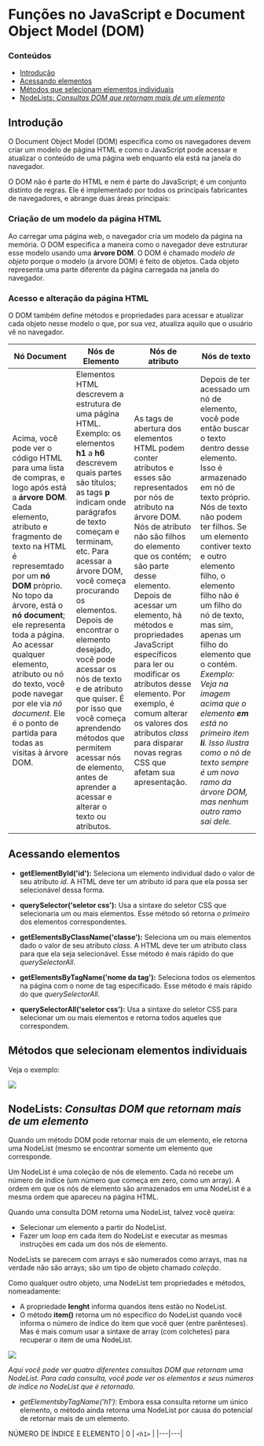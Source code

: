 # Funções no JavaScript e Document Object Model (DOM)

### Conteúdos
 - <a href="https://github.com/tamaratryber/functions-and-dom/blob/main/README.md#introdução">Introdução</a>
 - <a href="https://github.com/tamaratryber/functions-and-dom/blob/main/README.md#introdução">Acessando elementos</a>
 - <a href="https://github.com/tamaratryber/functions-and-dom/blob/main/README.md#introdução">Métodos que selecionam elementos individuais</a>
 - <a href="https://github.com/tamaratryber/functions-and-dom/blob/main/README.md#introdução">NodeLists: _Consultas DOM que retornam mais de um elemento_</a>



## Introdução

O Document Object Model (DOM) especifica como os navegadores devem criar um modelo de página HTML e como o JavaScript pode acessar e atualizar o conteúdo de uma página web enquanto ela está na janela do navegador.

O DOM não é parte do HTML e nem é parte do JavaScript; é um conjunto distinto de regras. Ele é implementado por todos os principais fabricantes de navegadores, e abrange duas áreas principais:

### Criação de um modelo da página HTML

Ao carregar uma página web, o navegador cria um modelo da página na memória.
O DOM especifica a maneira como o navegador deve estruturar esse modelo usando uma **árvore DOM**.
O DOM é chamado *modelo de objeto* porque o modelo (a árvore DOM) é feito de objetos.
Cada objeto representa uma parte diferente da página carregada na janela do navegador.

### Acesso e alteração da página HTML

O DOM também define métodos e propriedades para acessar e atualizar cada objeto nesse modelo o que, por sua vez, atualiza aquilo que o usuário vê no navegador.


 Nó Document  | Nós de Elemento   | Nós de atributo | Nós de texto
 ------------ | ----------------- | --------------- | ------------
Acima, você pode ver o código HTML para uma lista de compras, e logo após está a **árvore DOM**. Cada elemento, atributo e fragmento de texto na HTML é represemtado por um **nó DOM** próprio. No topo da árvore, está o **nó document**; ele representa toda a página. Ao acessar qualquer elemento, atributo ou nó do texto, você pode navegar por ele via _nó document_. Ele é o ponto de partida para todas as visitas à árvore DOM. | Elementos HTML descrevem a estrutura de uma página HTML. Exemplo: os elementos **h1** a **h6** descrevem quais partes são títulos; as tags **p** indicam onde parágrafos de texto começam e terminam, etc. Para acessar a árvore DOM, você começa procurando os elementos. Depois de encontrar o elemento desejado, você pode acessar os nós de texto e de atributo que quiser. É por isso que você começa aprendendo métodos que permitem acessar nós de elemento, antes de aprender a acessar e alterar o texto ou atributos. | As tags de abertura dos elementos HTML podem conter atributos e esses são representados por nós de atributo na árvore DOM. Nós de atributo não são filhos do elemento que os contém; são parte desse elemento. Depois de acessar um elemento, há métodos e propriedades JavaScript específicos para ler ou modificar os atributos desse elemento. Por exemplo, é comum alterar os valores dos atributos _class_ para disparar novas regras CSS que afetam sua apresentação. | Depois de ter acessado um nó de elemento, você pode então buscar o texto dentro desse elemento. Isso é armazenado em nó de texto próprio. Nós de texto não podem ter filhos. Se um elemento contiver texto e outro elemento filho, o elemento filho não é um filho do nó de texto, mas sim, apenas um filho do elemento que o contém. _Exemplo: Veja na imagem acima que o elemento **em** está no primeiro item **li**. Isso ilustra como o nó de texto sempre é um novo ramo da árvore DOM, mas nenhum outro ramo sai dele._

## Acessando elementos


- **getElementById('id'):** Seleciona um elemento individual dado o valor de seu atributo _id_. A HTML deve ter um atributo id para que ela possa ser selecionável dessa forma.


- **querySelector('seletor css'):** Usa a sintaxe do seletor CSS que selecionaria um ou mais elementos. Esse método só retorna _o primeiro_ dos elementos correspondentes.


- **getElementsByClassName('classe'):** Seleciona um ou mais elementos dado o valor de seu atributo _class_. A HTML deve ter um atributo class para que ela seja selecionável. Esse método é mais rápido do que _querySelectorAll_.


- **getElementsByTagName('nome da tag'):** Seleciona todos os elementos na página com o nome de tag especificado. Esse método é mais rápido do que _querySelectorAll_.


- **querySelectorAll('seletor css'):** Usa a sintaxe do seletor CSS para selecionar um ou mais elementos e retorna todos aqueles que correspondem. 

## Métodos que selecionam elementos individuais

Veja o exemplo:

<img src="https://github.com/tamaratryber/functions-and-dom/blob/main/dom.png">

## NodeLists: _Consultas DOM que retornam mais de um elemento_

Quando um método DOM pode retornar mais de um elemento, ele retorna uma NodeList (mesmo se encontrar somente um elemento que corresponde.

Um NodeList é uma coleção de nós de elemento. Cada nó recebe um número de índice (um número que começa em zero, como um array).
A ordem em que os nós de elemento são armazenados em uma NodeList é a mesma ordem que apareceu na página HTML.

Quando uma consulta DOM retorna uma NodeList, talvez você queira:
- Selecionar um elemento a partir do NodeList.
- Fazer um loop em cada item do NodeList e executar as mesmas instruções em cada um dos nós de elemento.

NodeLists se parecem com arrays e são numerados como arrays, mas na verdade não são arrays; são um tipo de objeto chamado *coleção*.

Como qualquer outro objeto, uma NodeList tem propriedades e métodos, nomeadamente:

- A propriedade **lenght** informa quandos itens estão no NodeList.
- O método **item()** retorna um nó específico do NodeList quando você informa o número de índice do item que você quer (entre parênteses). Mas é mais comum usar a sintaxe de array (com colchetes) para recuperar o item de uma NodeList.

<img src="https://github.com/tamaratryber/functions-and-dom/blob/main/nodelists.png">

_Aqui você pode ver quatro diferentes consultas DOM que retornam uma NodeList. Para cada consulta, você pode ver os elementos e seus números de índice no NodeList que é retornado._

- *getElementsbyTagName('h1')*: Embora essa consulta retorne um único elemento, o método ainda retorna uma NodeList por causa do potencial de retornar mais de um elemento.

NÚMERO DE ÍNDICE E ELEMENTO
| 0 | `<h1>` |
|---|---|
 


